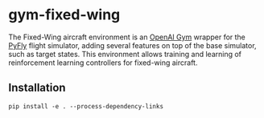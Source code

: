 # gym-fixed-wing

The Fixed-Wing aircraft environment is an [OpenAI Gym](https://github.com/openai/gym) wrapper for the 
[PyFly](https://github.com/eivindeb/pyfly) flight simulator, adding several features on top of the base simulator,
such as target states. This environment allows training and learning of reinforcement learning controllers for 
fixed-wing aircraft.

## Installation

```shell
pip install -e . --process-dependency-links
```